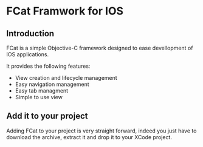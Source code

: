 FCat Framwork for IOS
=====================

Introduction
------------
FCat is a simple Objective-C framework designed to ease devellopment of
IOS applications.

It provides the following features:
*  View creation and lifecycle management
*  Easy navigation management
*  Easy tab managment
*  Simple to use view


Add it to your project
----------------------
Adding FCat to your project is very straight forward, indeed you just have
to download the archive, extract it and drop it to your XCode project.

